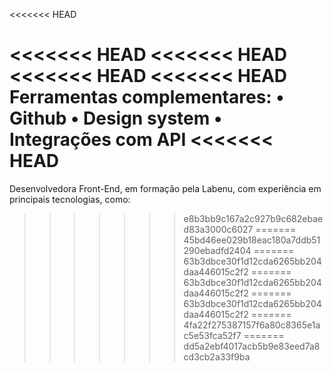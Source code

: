<<<<<<< HEAD

<<<<<<< HEAD
<<<<<<< HEAD
<<<<<<< HEAD
<<<<<<< HEAD
Ferramentas complementares:
• Github
• Design system
• Integrações com API
<<<<<<< HEAD
=======
Desenvolvedora Front-End, em formação pela Labenu, com experiência em principais tecnologias, como:
>>>>>>> e8b3bb9c167a2c927b9c682ebaed83a3000c6027
=======
>>>>>>> 45bd46ee029b18eac180a7ddb51290ebadfd2404
=======
>>>>>>> 63b3dbce30f1d12cda6265bb204daa446015c2f2
=======
>>>>>>> 63b3dbce30f1d12cda6265bb204daa446015c2f2
=======
>>>>>>> 63b3dbce30f1d12cda6265bb204daa446015c2f2
=======
>>>>>>> 4fa22f275387157f6a80c8365e1ac5e53fca52f7
=======
>>>>>>> dd5a2ebf4017acb5b9e83eed7a8cd3cb2a33f9ba
